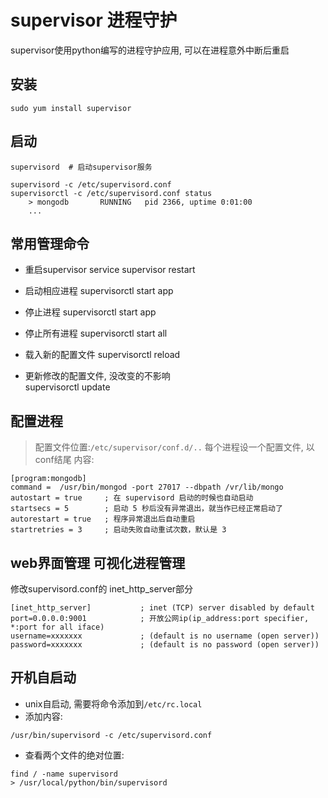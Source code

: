 # supervisor 进程守护

supervisor使用python编写的进程守护应用, 可以在进程意外中断后重启

## 安装
```
sudo yum install supervisor
```

## 启动

```
supervisord  # 启动supervisor服务

supervisord -c /etc/supervisord.conf
supervisorctl -c /etc/supervisord.conf status
    > mongodb       RUNNING   pid 2366, uptime 0:01:00
    ...
```

## 常用管理命令

- 重启supervisor
    service supervisor restart
    
- 启动相应进程
    supervisorctl start app
    
- 停止进程
    supervisorctl start app

- 停止所有进程
    supervisorctl start all
    
- 载入新的配置文件
    supervisorctl reload

- 更新修改的配置文件, 没改变的不影响   
    supervisorctl update


## 配置进程

> 配置文件位置:```/etc/supervisor/conf.d/..```
> 每个进程设一个配置文件, 以conf结尾
> 内容:
```
[program:mongodb]
command =  /usr/bin/mongod -port 27017 --dbpath /vr/lib/mongo
autostart = true     ; 在 supervisord 启动的时候也自动启动
startsecs = 5        ; 启动 5 秒后没有异常退出，就当作已经正常启动了
autorestart = true   ; 程序异常退出后自动重启
startretries = 3     ; 启动失败自动重试次数，默认是 3
```

    
## web界面管理 可视化进程管理

修改supervisord.conf的 inet_http_server部分

```
[inet_http_server]           ; inet (TCP) server disabled by default
port=0.0.0.0:9001            ; 开放公网ip(ip_address:port specifier, *:port for all iface)
username=xxxxxxx             ; (default is no username (open server))
password=xxxxxxx             ; (default is no password (open server))
```

## 开机自启动

- unix自启动, 需要将命令添加到```/etc/rc.local```  
- 添加内容: 
```
/usr/bin/supervisord -c /etc/supervisord.conf
```

- 查看两个文件的绝对位置: 
```
find / -name supervisord
> /usr/local/python/bin/supervisord
```

